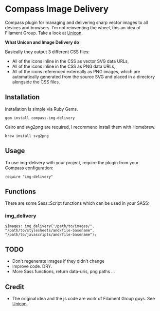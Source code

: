 # Compass Image Delivery

Compass plugin for managing and delivering sharp vector images to all devices and browsers.
I'm not reinventing the wheel, this an idea of Filament Group. Take a look at [Unicon](http://filamentgroup.com/lab/unicon/).

**What Unicon and Image Delivery do**

Basically they output 3 different CSS files:

 - All of the icons inline in the CSS as vector SVG data URLs,
 - All of the icons inline in the CSS as PNG data URLs,
 - All of the icons referenced externally as PNG images, which are automatically generated from the source SVG and placed in a directory alongside the CSS files.

## Installation

Installation is simple via Ruby Gems.

```gem install compass-img-delivery```

Cairo and svg2png are required, I recommend install them with Homebrew.

```brew install svg2png```


## Usage

To use img-delivery with your project, require the plugin from your Compass configuration:

```require "img-delivery"```


## Functions

There are some Sass::Script functions which can be used in your SASS:

### img_delivery

```$images: img_delivery("/path/to/images/", "/path/to/stylesheets/and/file-basename", "/path/to/javascripts/and/file-basename");```


## TODO

- Don't regenerate images if they didn't change
- Improve code. DRY.
- More Sass functions, return data-uris, png paths ...

## Credit

- The original idea and the js code are work of Filament Group guys. See [Unicon](https://github.com/filamentgroup/unicon).

